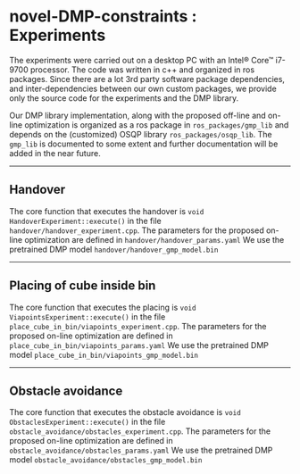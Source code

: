 # novel-DMP-constraints : Experiments

The experiments were carried out on a desktop PC with an Intel® Core™ i7-9700 processor.
The code was written in c++ and organized in ros packages.
Since there are a lot 3rd party software package dependencies, and inter-dependencies between our own custom packages, we provide only the source code for the experiments and the DMP library.

Our DMP library implementation, along with the proposed off-line and on-line optimization is organized as a ros package in `ros_packages/gmp_lib` and depends on the (customized) OSQP library `ros_packages/osqp_lib`.
The `gmp_lib` is documented to some extent and further documentation will be added in the near future.

---
## Handover
The core function that executes the handover is `void HandoverExperiment::execute()` in the file `handover/handover_experiment.cpp`. 
The  parameters for the proposed on-line optimization are defined in `handover/handover_params.yaml`
We use the pretrained DMP model `handover/handover_gmp_model.bin`


---

## Placing of cube inside bin
The core function that executes the placing is `void ViapointsExperiment::execute()` in the file `place_cube_in_bin/viapoints_experiment.cpp`. 
The  parameters for the proposed on-line optimization are defined in `place_cube_in_bin/viapoints_params.yaml`
We use the pretrained DMP model `place_cube_in_bin/viapoints_gmp_model.bin`

---

## Obstacle avoidance
The core function that executes the obstacle avoidance is `void ObstaclesExperiment::execute()` in the file `obstacle_avoidance/obstacles_experiment.cpp`. 
The  parameters for the proposed on-line optimization are defined in `obstacle_avoidance/obstacles_params.yaml`
We use the pretrained DMP model `obstacle_avoidance/obstacles_gmp_model.bin`